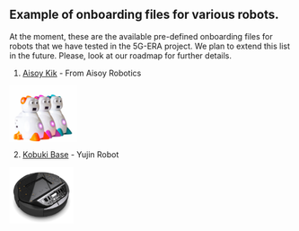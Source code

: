 ## Example of onboarding files for various robots.

At the moment, these are the available pre-defined onboarding files for robots that we have tested in the 5G-ERA project. We plan to extend this list in the future. Please, look at our roadmap for further details.

1) [Aisoy Kik](Aisoy_OnboardingV2.json) - From Aisoy Robotics  

  <img src="img/Aisoy.png" height="100rm" align="center" />












2) [Kobuki Base](Kobuki.json) - Yujin Robot
  <img src="img/kobuki.png" height="100rm" align="center" />
